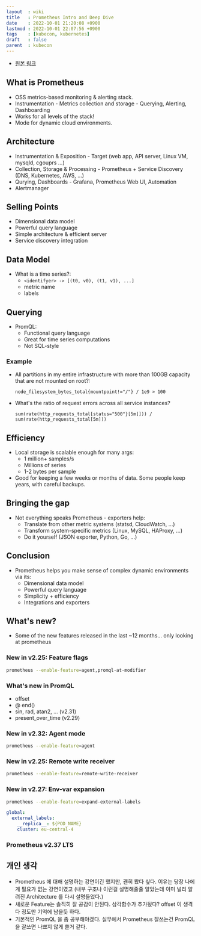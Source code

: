 ```yaml
---
layout  : wiki
title   : Prometheus Intro and Deep Dive
date    : 2022-10-01 21:20:08 +0900
lastmod : 2022-10-01 22:07:56 +0900
tags    : [kubecon, kubernetes]
draft   : false
parent  : kubecon
---
```


- [원본 링크](https://youtu.be/eM3RXdK1yys)

## What is Prometheus
- OSS metrics-based monitoring & alerting stack.
- Instrumentation - Metrics collection and storage - Querying, Alerting, Dashboarding
- Works for all levels of the stack!
- Mode for dynamic cloud environments.

## Architecture
- Instrumentation & Exposition - Target (web app, API server, Linux VM, mysqld, cgouprs ...)
- Collection, Storage & Processing - Prometheus + Service Discovery (DNS, Kubernetes, AWS, ...)
- Qurying, Dashboards - Grafana, Prometheus Web UI, Automation
- Alertmanager

## Selling Points
- Dimensional data model
- Powerful query language
- Simple architecture & efficient server
- Service discovery integration

## Data Model
- What is a time series?:
  - `<identifyer> -> [(t0, v0), (t1, v1), ...]`
  - metric name
  - labels

## Querying
- PromQL:
  - Functional query language
  - Great for time series computations
  - Not SQL-style

### Example
- All partitions in my entire infrastructure with more than 100GB capacity that are not mounted on root?:

  ```
  node_filesystem_bytes_total{mountpoint!="/"} / 1e9 > 100
  ```

- What's the ratio of request errors across all service instances?

  ```
  sum(rate(http_requests_total[status="500"}[5m]])) / sum(rate(http_requests_total[5m]))
  ```

## Efficiency
- Local storage is scalable enough for many args:
  - 1 million+ samples/s
  - Millions of series
  - 1-2 bytes per sample
- Good for keeping a few weeks or months of data. Some people keep years, with careful backups.

## Bringing the gap
- Not everything speaks Prometheus - exporters help:
  - Translate from other metric systems (statsd, CloudWatch, ...)
  - Transform system-specific metrics (Linux, MySQL, HAProxy, ...)
  - Do it yourself (JSON exporter, Python, Go, ...)

## Conclusion
- Prometheus helps you make sense of complex dynamic environments via its:
  - Dimensional data model
  - Powerful query language
  - Simplicity + efficiency
  - Integrations and exporters

## What's new?
- Some of the new features released in the last ~12 months... only looking at prometheus

### New in v2.25: Feature flags
```bash
prometheus --enable-feature=agent,promql-at-modifier
```

### What's new in PromQL
- offset
- @ end()
- sin, rad, atan2, ... (v2.31)
- present_over_time (v2.29)

### New in v2.32: Agent mode
```bash
prometheus --enable-feature=agent
```

### New in v2.25: Remote write receiver
```bash
prometheus --enable-feature=remote-write-receiver
```

### New in v2.27: Env-var expansion
```bash
prometheus --enable-feature=expand-external-labels
```

```yaml
global:
  external_labels:
    __replica__: ${POD_NAME}
    cluster: eu-central-4
```

### Prometheus v2.37 LTS


## 개인 생각
- Prometheus 에 대해 설명하는 강연이긴 했지만, 괜히 봤다 싶다. 이유는 당장 나에게 필요가 없는 강연이였고 (내부 구조나 이런걸 설명해줄줄 알았는데 이미 널리 알려진 Architecture 를 다시 설명들었다.)
- 새로운 Feature는 솔직히 잘 공감이 안된다. 삼각함수가 추가됬다? offset 이 생격다 정도만 기억에 남을듯 하다.
- 기본적인 PromQL 을 좀 공부해야겠다. 실무에서 Prometheus 잘쓰는건 PromQL 을 잘쓰면 나쁘지 않게 쓸거 같다.
